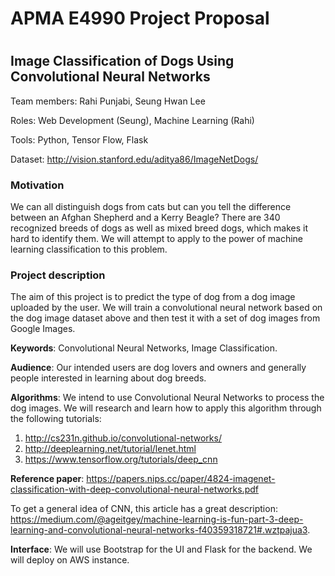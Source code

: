 <h1>APMA E4990 Project Proposal<h1>

<h2>Image Classification of Dogs Using Convolutional Neural Networks</h2>

Team members: Rahi Punjabi, Seung Hwan Lee

Roles: Web Development (Seung), Machine Learning (Rahi)

Tools: Python, Tensor Flow, Flask

Dataset: http://vision.stanford.edu/aditya86/ImageNetDogs/

<h3>Motivation</h3>

We can all distinguish dogs from cats but can you tell the difference between an Afghan Shepherd and a Kerry Beagle? There are 340 recognized breeds of dogs as well as mixed breed dogs, which makes it hard to identify them. We will attempt to apply to the power of machine learning classification to this problem. 

<h3>Project description</h3>

The aim of this project is to predict the type of dog from a dog image uploaded by the user. We will train a convolutional neural network based on the dog image dataset above and then test it with a set of dog images from Google Images.

<b>Keywords</b>: Convolutional Neural Networks, Image Classification. 

<b>Audience</b>: Our intended users are dog lovers and owners and generally people interested in learning about dog breeds. 

<b>Algorithms</b>: We intend to use Convolutional Neural Networks to process the dog images. We will research and learn how to apply this algorithm through the following tutorials: 

1. http://cs231n.github.io/convolutional-networks/
2. http://deeplearning.net/tutorial/lenet.html
3. https://www.tensorflow.org/tutorials/deep_cnn

<b>Reference paper</b>: https://papers.nips.cc/paper/4824-imagenet-classification-with-deep-convolutional-neural-networks.pdf

To get a general idea of CNN, this article has a great description: https://medium.com/@ageitgey/machine-learning-is-fun-part-3-deep-learning-and-convolutional-neural-networks-f40359318721#.wztpajua3. 

<b>Interface</b>: We will use Bootstrap for the UI and Flask for the backend. We will deploy on AWS instance. 





